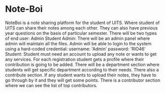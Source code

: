 # Note-Boi

NoteBoi is a note sharing platform for the student of UITS. Where student of UITS can share their notes among each other. They can also have previous year questions on the basis of particular semester. There will be two types of end user: Admin Student Admin: There will be an admin panel where admin will maintain all the files. Admin will be able to login to the system using a hard-coded credential: username: 'Admin' password: 'RIO46' Student: Student must need an account to upload any note or wants to get any services. For each registration student gets a profile where their contribution is going to be added. There will be a department section where students will get specific department according to their needs. There also a contribute section. If any student wants to upload their notes, they have to go through by it and they will get some points. There is a contributor section where we can see the list of top contributors.

